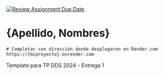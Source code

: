 [![Review Assignment Due Date](https://classroom.github.com/assets/deadline-readme-button-24ddc0f5d75046c5622901739e7c5dd533143b0c8e959d652212380cedb1ea36.svg)](https://classroom.github.com/a/tYQRXUck)
# {Apellido, Nombres}

```
# Completar con dirección donde despĺegaron en Render.com
https://{miproyecto}.onrender.com
```

Template para TP DDS 2024 - Entrega 1
